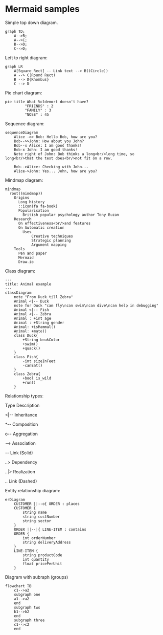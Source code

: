 # Mermaid samples

Simple top down diagram.

```mermaid
graph TD;
    A-->B;
    A-->C;
    B-->D;
    C-->D;
```

Left to right diagram:

```mermaid	
graph LR
    A[Square Rect] -- Link text --> B((Circle))
    A --> C(Round Rect)
    B --> D{Rhombus}
    C --> D
```        

Pie chart diagram:

```mermaid	
pie title What Voldemort doesn't have?
         "FRIENDS" : 2
         "FAMILY" : 3
         "NOSE" : 45
```

Sequence diagram:

```mermaid
sequenceDiagram
    Alice ->> Bob: Hello Bob, how are you?
    Bob-->>John: How about you John?
    Bob--x Alice: I am good thanks!
    Bob-x John: I am good thanks!
    Note right of John: Bob thinks a long<br/>long time, so long<br/>that the text does<br/>not fit on a row.

    Bob-->Alice: Checking with John...
    Alice->John: Yes... John, how are you?
```

Mindmap diagram:

```mermaid
mindmap
  root((mindmap))
    Origins
      Long history
      ::icon(fa fa-book)
      Popularisation
        British popular psychology author Tony Buzan
    Research
      On effectiveness<br/>and features
      On Automatic creation
        Uses
            Creative techniques
            Strategic planning
            Argument mapping
    Tools
      Pen and paper
      Mermaid
      Draw.io
```

Class diagram:

```mermaid
---
title: Animal example
---
classDiagram
    note "From Duck till Zebra"
    Animal <|-- Duck
    note for Duck "can fly\ncan swim\ncan dive\ncan help in debugging"
    Animal <|-- Fish
    Animal <|-- Zebra
    Animal : +int age
    Animal : +String gender
    Animal: +isMammal()
    Animal: +mate()
    class Duck{
        +String beakColor
        +swim()
        +quack()
    }
    class Fish{
        -int sizeInFeet
        -canEat()
    }
    class Zebra{
        +bool is_wild
        +run()
    }
```

Relationship types: 

Type  Description

<|--  Inheritance

*--	 Composition

o--	 Aggregation

-->	 Association

--	Link (Solid)

..>	 Dependency

..|>  Realization

..	Link (Dashed)


Entity relationship diagram:

```mermaid
erDiagram
    CUSTOMER ||--o{ ORDER : places
    CUSTOMER {
        string name
        string custNumber
        string sector
    }
    ORDER ||--|{ LINE-ITEM : contains
    ORDER {
        int orderNumber
        string deliveryAddress
    }
    LINE-ITEM {
        string productCode
        int quantity
        float pricePerUnit
    }
```

Diagram with subraph (groups)

```mermaid
flowchart TB
    c1-->a2
    subgraph one
    a1-->a2
    end
    subgraph two
    b1-->b2
    end
    subgraph three
    c1-->c2
    end
```
